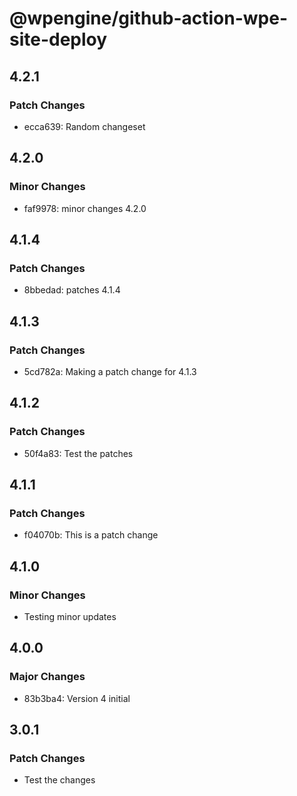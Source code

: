 # @wpengine/github-action-wpe-site-deploy

## 4.2.1

### Patch Changes

- ecca639: Random changeset

## 4.2.0

### Minor Changes

- faf9978: minor changes 4.2.0

## 4.1.4

### Patch Changes

- 8bbedad: patches 4.1.4

## 4.1.3

### Patch Changes

- 5cd782a: Making a patch change for 4.1.3

## 4.1.2

### Patch Changes

- 50f4a83: Test the patches

## 4.1.1

### Patch Changes

- f04070b: This is a patch change

## 4.1.0

### Minor Changes

- Testing minor updates

## 4.0.0

### Major Changes

- 83b3ba4: Version 4 initial

## 3.0.1

### Patch Changes

- Test the changes
